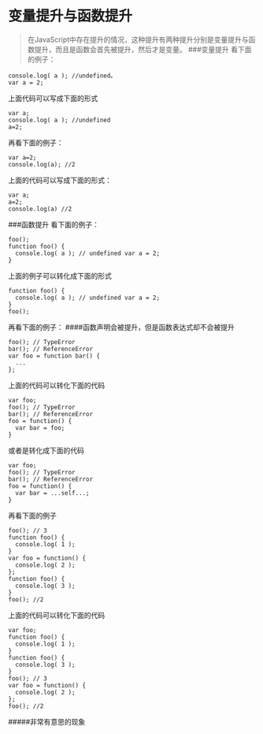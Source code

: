 # 变量提升与函数提升
>在JavaScript中存在提升的情况，这种提升有两种提升分别是变量提升与函数提升，而且是函数会首先被提升，然后才是变量。
###变量提升
看下面的例子：

```
console.log( a ); //undefined。
var a = 2;
```
上面代码可以写成下面的形式

```
var a;
console.log( a ); //undefined
a=2;
```
再看下面的例子：

```
var a=2;
console.log(a); //2
```
上面的代码可以写成下面的形式：

```
var a;
a=2;
console.log(a) //2
```
###函数提升
看下面的例子：

```
foo();
function foo() {
  console.log( a ); // undefined var a = 2;
}
```
上面的例子可以转化成下面的形式

```
function foo() {
  console.log( a ); // undefined var a = 2;
}
foo();
```
再看下面的例子：
####函数声明会被提升，但是函数表达式却不会被提升
```
foo(); // TypeError
bar(); // ReferenceError
var foo = function bar() {
  ...
};
```
上面的代码可以转化下面的代码
```
var foo;
foo(); // TypeError
bar(); // ReferenceError
foo = function() {
  var bar = foo;
}
```
或者是转化成下面的代码
```
var foo;
foo(); // TypeError
bar(); // ReferenceError
foo = function() {
  var bar = ...self...;
}
```
再看下面的例子
```
foo(); // 3
function foo() {
  console.log( 1 );
}
var foo = function() {
  console.log( 2 );
};
function foo() {
  console.log( 3 );
}
foo(); //2
```
上面的代码可以转化下面的代码
```
var foo;
function foo() {
  console.log( 1 );
}
function foo() {
  console.log( 3 );
}
foo(); // 3
var foo = function() {
  console.log( 2 );
};
foo(); //2
```
#####非常有意思的现象
